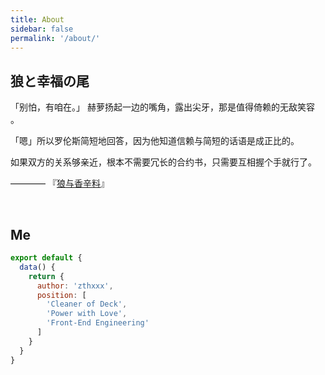 ```yaml
---
title: About
sidebar: false
permalink: '/about/'
---
```


## 狼と幸福の尾

「别怕，有咱在。」 赫萝扬起一边的嘴角，露出尖牙，那是值得倚赖的无敌笑容 。

「嗯」所以罗伦斯简短地回答，因为他知道信赖与简短的话语是成正比的。

 如果双方的关系够亲近，根本不需要冗长的合约书，只需要互相握个手就行了。

 ———— 『[狼与香辛料](https://bgm.tv/subject/282)』

<br />


## Me

```js
export default {
  data() {
    return {
      author: 'zthxxx',
      position: [
        'Cleaner of Deck',
        'Power with Love',
        'Front-End Engineering'
      ]
    }
  }
}
```
